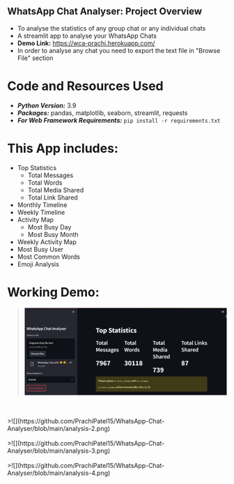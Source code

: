 ## WhatsApp Chat Analyser: Project Overview
- To analyse the statistics of any group chat or any individual chats
- A streamlit app to analyse your WhatsApp Chats
- __Demo Link:__ https://wca-prachi.herokuapp.com/
- In order to analyse any chat you need to export the text file in "Browse File" section

# Code and Resources Used
- ***Python Version:*** 3.9
- ***Packages:*** pandas, matplotlib, seaborn, streamlit, requests
- ***For Web Framework Requirements:*** ```pip install -r requirements.txt```

# This App includes:
* Top Statistics
   * Total Messages
   * Total Words
   * Total Media Shared
   * Total Link Shared
* Monthly Timeline
* Weekly Timeline
* Activity Map
  * Most Busy Day
  * Most Busy Month
* Weekly Activity Map
* Most Busy User
* Most Common Words
* Emoji Analysis

# Working Demo:
>![](https://github.com/PrachiPatel15/WhatsApp-Chat-Analyser/blob/main/analysis-1.png)
<br />
<br />
>![](https://github.com/PrachiPatel15/WhatsApp-Chat-Analyser/blob/main/analysis-2.png)
<br />
<br />
>![](https://github.com/PrachiPatel15/WhatsApp-Chat-Analyser/blob/main/analysis-3.png)
<br />
<br />
>![](https://github.com/PrachiPatel15/WhatsApp-Chat-Analyser/blob/main/analysis-4.png)
